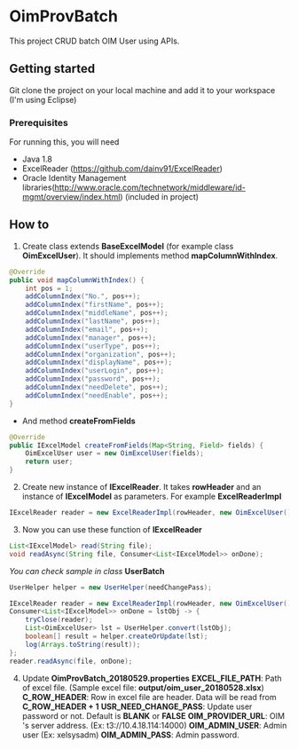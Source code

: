 # OimProvBatch
This project CRUD batch OIM User using APIs.

## Getting started

Git clone the project on your local machine and add it to your workspace (I'm using Eclipse)

### Prerequisites

For running this, you will need
 - Java 1.8
 - ExcelReader (https://github.com/dainv91/ExcelReader)
 - Oracle Identity Management libraries(http://www.oracle.com/technetwork/middleware/id-mgmt/overview/index.html) (included in project)

## How to

1. Create class extends **BaseExcelModel** (for example class **OimExcelUser**). It should implements method **mapColumnWithIndex**.
```java
@Override
public void mapColumnWithIndex() {
	int pos = 1;
	addColumnIndex("No.", pos++);
	addColumnIndex("firstName", pos++);
	addColumnIndex("middleName", pos++);
	addColumnIndex("lastName", pos++);
	addColumnIndex("email", pos++);
	addColumnIndex("manager", pos++);
	addColumnIndex("userType", pos++);
	addColumnIndex("organization", pos++);
	addColumnIndex("displayName", pos++);
	addColumnIndex("userLogin", pos++);
	addColumnIndex("password", pos++);
	addColumnIndex("needDelete", pos++);
	addColumnIndex("needEnable", pos++);
}
```
- And method **createFromFields**
```java
@Override
public IExcelModel createFromFields(Map<String, Field> fields) {
	OimExcelUser user = new OimExcelUser(fields);
	return user;
}
```

2. Create new instance of **IExcelReader**. It takes **rowHeader** and an instance of **IExcelModel** as parameters. For example **ExcelReaderImpl**
```java
IExcelReader reader = new ExcelReaderImpl(rowHeader, new OimExcelUser());
```
3. Now you can use these function of **IExcelReader**
```java
List<IExcelModel> read(String file);	
void readAsync(String file, Consumer<List<IExcelModel>> onDone);
```

*You can check sample in class* **UserBatch**
```java
UserHelper helper = new UserHelper(needChangePass);

IExcelReader reader = new ExcelReaderImpl(rowHeader, new OimExcelUser());
Consumer<List<IExcelModel>> onDone = lstObj -> {
	tryClose(reader);
	List<OimExcelUser> lst = UserHelper.convert(lstObj);
	boolean[] result = helper.createOrUpdate(lst);
	log(Arrays.toString(result));
};
reader.readAsync(file, onDone);
```
4. Update **OimProvBatch_20180529.properties**
**EXCEL_FILE_PATH**: Path of excel file. (Sample excel file: **output/oim_user_20180528.xlsx**)
**C_ROW_HEADER**: Row in excel file are header. Data will be read from **C_ROW_HEADER + 1**
**USR_NEED_CHANGE_PASS**: Update user password or not. Default is **BLANK** or **FALSE**
**OIM_PROVIDER_URL**: OIM 's server address. (Ex: t3://10.4.18.114:14000)
**OIM_ADMIN_USER**: Admin user (Ex: xelsysadm)
**OIM_ADMIN_PASS**: Admin password.

